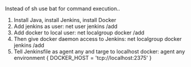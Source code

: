 Instead of sh use bat for command execution..

1. Install Java, install Jenkins, install Docker
2. Add jenkins as user: net user jenkins /add
3. Add docker to local user: net localgroup docker /add
4. Then give docker daemon access to Jenkins: net localgroup docker jenkins /add
5. Tell Jenkinsfile as agent any and targe to localhost docker:
    agent any
    environment {
        DOCKER_HOST = 'tcp://localhost:2375'
    }
